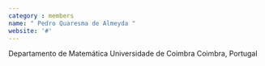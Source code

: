 ```yaml
---
category : members
name: " Pedro Quaresma de Almeyda " 
website: '#'
---
```

Departamento de Matemática
Universidade de Coimbra
Coimbra, Portugal

